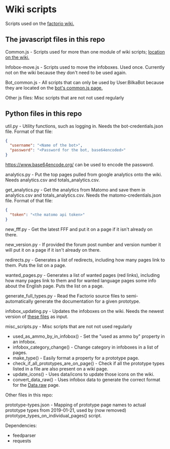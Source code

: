 # Wiki scripts

Scripts used on the [factorio wiki.](https://wiki.factorio.com)

## The javascript files in this repo

Common.js - Scripts used for more than one module of wiki scripts; [location on the wiki.](https://wiki.factorio.com/MediaWiki:Common.js)

Infobox-move.js - Scripts used to move the infoboxes. Used once. Currently not on the wiki because they don't need to be used again.

Bot_common.js - All scripts that can only be used by User:BilkaBot because they are located on the [bot's common.js page.](https://wiki.factorio.com/User:BilkaBot/common.js)

Other js files: Misc scripts that are not not used regularly

## Python files in this repo

util.py - Utility functions, such as logging in. Needs the bot-credentials.json file. Format of that file:

```json
{
  "username": "<Name of the bot>",
  "password": "<Password for the bot, base64encoded>"
}
```

https://www.base64encode.org/ can be used to encode the password.

analytics.py - Put the top pages pulled from google analytics onto the wiki. Needs analytics.csv and totals_analytics.csv.

get_analytics.py - Get the analytics from Matomo and save them in analytics.csv and totals_analytics.csv. Needs the matomo-credentials.json file. Format of that file:

```json
{
  "token": "<the matomo api token>"
}
```

new_fff.py - Get the latest FFF and put it on a page if it isn't already on there.

new_version.py - If provided the forum post number and version number it will put it on a page if it isn't already on there.

redirects.py - Generates a list of redirects, including how many pages link to them. Puts the list on a page.

wanted_pages.py - Generates a list of wanted pages (red links), including how many pages link to them and for wanted language pages some info about the English page. Puts the list on a page.

generate_full_types.py - Read the Factorio source files to semi-automatically generate the documentation for a given prototype.

infobox_updating.py - Updates the infoboxes on the wiki. Needs the newest version of [these files](https://github.com/demodude4u/Java-Factorio-Data-Wrapper/tree/master/FactorioDataWrapper/output) as input.

misc_scripts.py - Misc scripts that are not not used regularly
 * used_as_ammo_by_in_infobox() - Set the "used as ammo by" property in an infobox.
 * infobox_category_change() - Change category in infoboxes in a list of pages.
 * make_type() - Easily format a property for a prototype page.
 * check_if_all_prototypes_are_on_page() - Check if all the prototype types listed in a file are also present on a wiki page.
 * update_icons() - Uses data/icons to update those icons on the wiki.
 * convert_data_raw() - Uses infobox data to generate the correct format for the [Data.raw](https://wiki.factorio.com/Data.raw) page.

Other files in this repo:

prototype-types.json - Mapping of prototype page names to actual prototype types from 2019-01-21, used by (now removed) prototype_types_on_individual_pages() script.

Dependencies:

* feedparser
* requests

